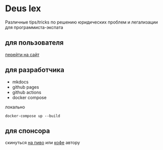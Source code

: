 # Deus lex

Различные tips/tricks по решению юридических проблем и легализации для программиста-экспата

## для пользователя

[перейти на сайт](https://mguzelevich.github.io/deus-lex/)

## для разработчика

- mkdocs
- github pages
- github actions
- docker compose

локально

```
docker-compose up --build
```

## для спонсора

скинуться [на пиво](https://www.patreon.com/mguzelevich) или [кофе](https://www.buymeacoffee.com/mikh) автору
